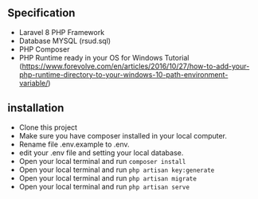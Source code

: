 
## Specification
- Laravel 8 PHP Framework
- Database MYSQL (rsud.sql)
- PHP Composer
- PHP Runtime ready in your OS for Windows Tutorial (https://www.forevolve.com/en/articles/2016/10/27/how-to-add-your-php-runtime-directory-to-your-windows-10-path-environment-variable/)

## installation

- Clone this project
- Make sure you have composer installed in your local computer.
- Rename file .env.example to .env.
- edit your .env file and setting your local database.
- Open your local terminal and run `composer install`
- Open your local terminal and run `php artisan key:generate`
- Open your local terminal and run `php artisan migrate`
- Open your local terminal and run `php artisan serve`

